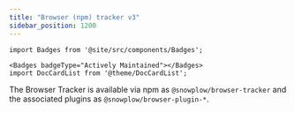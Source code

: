 ```yaml
---
title: "Browser (npm) tracker v3"
sidebar_position: 1200
---
```


```mdx-code-block
import Badges from '@site/src/components/Badges';

<Badges badgeType="Actively Maintained"></Badges>
import DocCardList from '@theme/DocCardList';
```


The Browser Tracker is available via npm as `@snowplow/browser-tracker` and the associated plugins as `@snowplow/browser-plugin-*`.

<DocCardList/>
